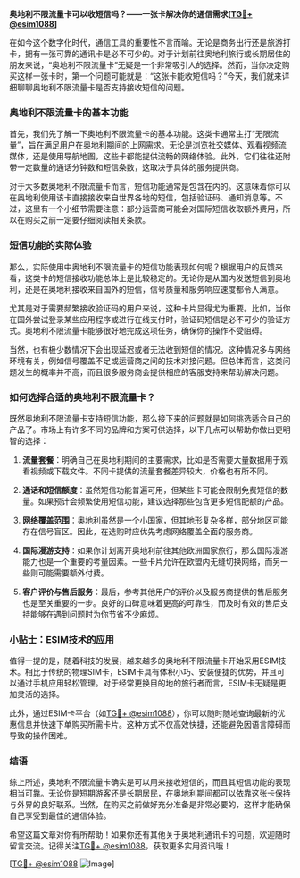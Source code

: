 **奥地利不限流量卡可以收短信吗？——一张卡解决你的通信需求[[TG💪+ @esim1088](https://t.me/s/esim1088)]**

在如今这个数字化时代，通信工具的重要性不言而喻。无论是商务出行还是旅游打卡，拥有一张可靠的通讯卡是必不可少的。对于计划前往奥地利旅行或长期居住的朋友来说，“奥地利不限流量卡”无疑是一个非常吸引人的选择。然而，当你决定购买这样一张卡时，第一个问题可能就是：“这张卡能收短信吗？”今天，我们就来详细聊聊奥地利不限流量卡是否支持接收短信的问题。

### 奥地利不限流量卡的基本功能

首先，我们先了解一下奥地利不限流量卡的基本功能。这类卡通常主打“无限流量”，旨在满足用户在奥地利期间的上网需求。无论是浏览社交媒体、观看视频流媒体，还是使用导航地图，这些卡都能提供流畅的网络体验。此外，它们往往还附带一定数量的通话分钟数和短信条数，这取决于具体的服务提供商。

对于大多数奥地利不限流量卡而言，短信功能通常是包含在内的。这意味着你可以在奥地利使用该卡直接接收来自世界各地的短信，包括验证码、通知消息等。不过，这里有一个小细节需要注意：部分运营商可能会对国际短信收取额外费用，所以在购买之前一定要仔细阅读相关条款。

### 短信功能的实际体验

那么，实际使用中奥地利不限流量卡的短信功能表现如何呢？根据用户的反馈来看，这类卡的短信接收功能总体上是比较稳定的。无论你是从国内发送短信到奥地利，还是在奥地利接收来自国外的短信，信号质量和服务响应速度都令人满意。

尤其是对于需要频繁接收验证码的用户来说，这种卡片显得尤为重要。比如，当你在国外尝试登录某些应用程序或进行在线支付时，验证码短信是必不可少的验证方式。奥地利不限流量卡能够很好地完成这项任务，确保你的操作不受阻碍。

当然，也有极少数情况下会出现延迟或者无法收到短信的情况。这种情况多与网络环境有关，例如信号覆盖不足或运营商之间的技术对接问题。但总体而言，这类问题发生的概率并不高，而且很多服务商会提供相应的客服支持来帮助解决问题。

### 如何选择合适的奥地利不限流量卡？

既然奥地利不限流量卡支持短信功能，那么接下来的问题就是如何挑选适合自己的产品了。市场上有许多不同的品牌和方案可供选择，以下几点可以帮助你做出更明智的选择：

1. **流量套餐**：明确自己在奥地利期间的主要需求，比如是否需要大量数据用于观看视频或下载文件。不同卡提供的流量套餐差异较大，价格也有所不同。
   
2. **通话和短信额度**：虽然短信功能普遍可用，但某些卡可能会限制免费短信的数量。如果预计会频繁使用短信功能，建议选择那些包含更多短信配额的产品。

3. **网络覆盖范围**：奥地利虽然是一个小国家，但其地形复杂多样，部分地区可能存在信号盲区。因此，在选购时应优先考虑网络覆盖全面的服务商。

4. **国际漫游支持**：如果你计划离开奥地利前往其他欧洲国家旅行，那么国际漫游能力也是一个重要的考量因素。一些卡片允许在欧盟内无缝切换网络，而另一些则可能需要额外付费。

5. **客户评价与售后服务**：最后，参考其他用户的评价以及服务商提供的售后服务也是至关重要的一步。良好的口碑意味着更高的可靠性，而及时有效的售后支持能够在遇到问题时为你节省不少麻烦。

### 小贴士：ESIM技术的应用

值得一提的是，随着科技的发展，越来越多的奥地利不限流量卡开始采用ESIM技术。相比于传统的物理SIM卡，ESIM卡具有体积小巧、安装便捷的优势，并且可以通过手机应用轻松管理。对于经常更换目的地的旅行者而言，ESIM卡无疑是更加灵活的选择。

此外，通过ESIM卡平台（如[TG💪+ @esim1088](https://t.me/s/esim1088)），你可以随时随地查询最新的优惠信息并快速下单购买所需卡片。这种方式不仅高效快捷，还能避免因语言障碍而导致的操作困难。

### 结语

综上所述，奥地利不限流量卡确实是可以用来接收短信的，而且其短信功能的表现相当可靠。无论你是短期游客还是长期居民，在奥地利期间都可以依靠这张卡保持与外界的良好联系。当然，在购买之前做好充分准备是非常必要的，这样才能确保自己享受到最佳的通信体验。

希望这篇文章对你有所帮助！如果你还有其他关于奥地利通讯卡的问题，欢迎随时留言交流。记得关注[TG💪+ @esim1088](https://t.me/s/esim1088)，获取更多实用资讯哦！

[[TG💪+ @esim1088](https://t.me/s/esim1088) ![Image](https://i.postimg.cc/4NQfJmqS/Snipaste-2025-05-13-00-14-12.png)]